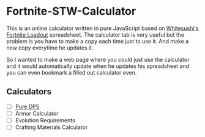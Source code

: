 # Fortnite-STW-Calculator

This is an online calculator written in pure JavaScript based on [Whitesushi's Fortnite Loadout](http://epic.gm/yx) spreadsheet. The calculator tab is very useful but the problem is you have to make a copy each time just to use it. And make a new copy everytime he updates it.

So I wanted to make a web page where you could just use the calculator and it would automatically update when he updates his spreadsheet and you can even bookmark a filled out calculator even.

## Calculators
- [ ] [Pure DPS](https://victhebeast.github.io/Fortnite-STW-Calculator/pureDps.html)
- [ ] Armor Calculator
- [ ] Evolution Requirements
- [ ] Crafting Materials Calculator
